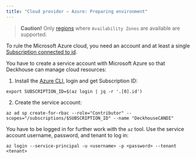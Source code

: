 ```yaml
---
title: "Cloud provider — Azure: Preparing environment"
---
```


> **Caution!** Only [regions](https://docs.microsoft.com/en-us/azure/availability-zones/az-region) where `Availability Zones` are available are supported.

To rule the Microsoft Azure cloud, you need an account and at least a single [Subscription connected to id](https://docs.microsoft.com/en-us/azure/cost-management-billing/manage/create-subscription).

You have to create a service account with Microsoft Azure so that Deckhouse can manage cloud resources:
1. Install the [Azure CLI](https://docs.microsoft.com/en-us/cli/azure/install-azure-cli), login and get Subscription ID:

  ```shell
  export SUBSCRIPTION_ID=$(az login | jq -r '.[0].id')
  ```

2. Create the service account:

  ```shell
  az ad sp create-for-rbac --role="Contributor" --scopes="/subscriptions/$SUBSCRIPTION_ID" --name "DeckhouseCANDI"
  ```

You have to be logged in for further work with the `az` tool. Use the service account username, password, and tenant to log in:

```shell
az login --service-principal -u <username> -p <password> --tenant <tenant>
```
